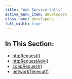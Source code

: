 ```yaml
---
title: "Web Service Calls"
active_menu_item: developers
class_name: developers
full_width: true
---
```



## In This Section:

 - [httpRequest()](/developers/user-guide/scripting-apis/server-side-api/ssj-object/web-service-calls/httprequest2)
 - [httpRequestAdv()](/developers/user-guide/scripting-apis/server-side-api/ssj-object/web-service-calls/httprequestadv)
 - [soapRequest()](/developers/user-guide/scripting-apis/server-side-api/ssj-object/web-service-calls/soaprequest2)
 - [networkTimeout()](/developers/user-guide/scripting-apis/server-side-api/ssj-object/web-service-calls/networktimeout)

